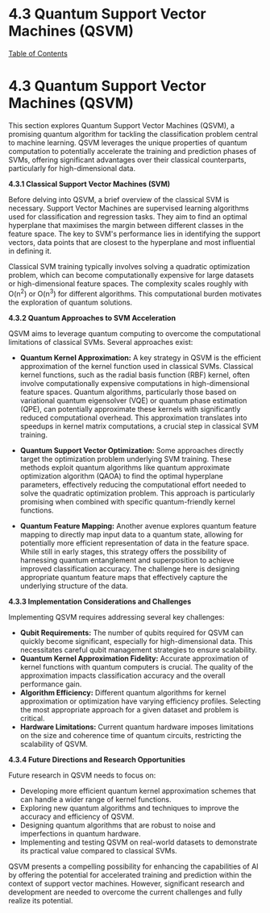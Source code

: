 # 4.3 Quantum Support Vector Machines (QSVM)

[Table of Contents](#table-of-contents)

# 4.3 Quantum Support Vector Machines (QSVM)

This section explores Quantum Support Vector Machines (QSVM), a promising quantum algorithm for tackling the classification problem central to machine learning.  QSVM leverages the unique properties of quantum computation to potentially accelerate the training and prediction phases of SVMs, offering significant advantages over their classical counterparts, particularly for high-dimensional data.

**4.3.1 Classical Support Vector Machines (SVM)**

Before delving into QSVM, a brief overview of the classical SVM is necessary. Support Vector Machines are supervised learning algorithms used for classification and regression tasks.  They aim to find an optimal hyperplane that maximises the margin between different classes in the feature space.  The key to SVM's performance lies in identifying the support vectors, data points that are closest to the hyperplane and most influential in defining it.

Classical SVM training typically involves solving a quadratic optimization problem, which can become computationally expensive for large datasets or high-dimensional feature spaces.  The complexity scales roughly with O(n<sup>2</sup>) or O(n<sup>3</sup>) for different algorithms.  This computational burden motivates the exploration of quantum solutions.

**4.3.2 Quantum Approaches to SVM Acceleration**

QSVM aims to leverage quantum computing to overcome the computational limitations of classical SVMs. Several approaches exist:

* **Quantum Kernel Approximation:**  A key strategy in QSVM is the efficient approximation of the kernel function used in classical SVMs.  Classical kernel functions, such as the radial basis function (RBF) kernel, often involve computationally expensive computations in high-dimensional feature spaces.  Quantum algorithms, particularly those based on variational quantum eigensolver (VQE) or quantum phase estimation (QPE), can potentially approximate these kernels with significantly reduced computational overhead.  This approximation translates into speedups in kernel matrix computations, a crucial step in classical SVM training.

* **Quantum Support Vector Optimization:**  Some approaches directly target the optimization problem underlying SVM training.  These methods exploit quantum algorithms like quantum approximate optimization algorithm (QAOA) to find the optimal hyperplane parameters, effectively reducing the computational effort needed to solve the quadratic optimization problem.  This approach is particularly promising when combined with specific quantum-friendly kernel functions.

* **Quantum Feature Mapping:**  Another avenue explores quantum feature mapping to directly map input data to a quantum state, allowing for potentially more efficient representation of data in the feature space.  While still in early stages, this strategy offers the possibility of harnessing quantum entanglement and superposition to achieve improved classification accuracy.  The challenge here is designing appropriate quantum feature maps that effectively capture the underlying structure of the data.

**4.3.3 Implementation Considerations and Challenges**

Implementing QSVM requires addressing several key challenges:

* **Qubit Requirements:**  The number of qubits required for QSVM can quickly become significant, especially for high-dimensional data. This necessitates careful qubit management strategies to ensure scalability.
* **Quantum Kernel Approximation Fidelity:**  Accurate approximation of kernel functions with quantum computers is crucial.  The quality of the approximation impacts classification accuracy and the overall performance gain.
* **Algorithm Efficiency:**  Different quantum algorithms for kernel approximation or optimization have varying efficiency profiles.  Selecting the most appropriate approach for a given dataset and problem is critical.
* **Hardware Limitations:** Current quantum hardware imposes limitations on the size and coherence time of quantum circuits, restricting the scalability of QSVM.


**4.3.4 Future Directions and Research Opportunities**

Future research in QSVM needs to focus on:

* Developing more efficient quantum kernel approximation schemes that can handle a wider range of kernel functions.
* Exploring new quantum algorithms and techniques to improve the accuracy and efficiency of QSVM.
* Designing quantum algorithms that are robust to noise and imperfections in quantum hardware.
* Implementing and testing QSVM on real-world datasets to demonstrate its practical value compared to classical SVMs.


QSVM presents a compelling possibility for enhancing the capabilities of AI by offering the potential for accelerated training and prediction within the context of support vector machines.  However, significant research and development are needed to overcome the current challenges and fully realize its potential.


<a id='chapter-4-subchapter-4'></a>